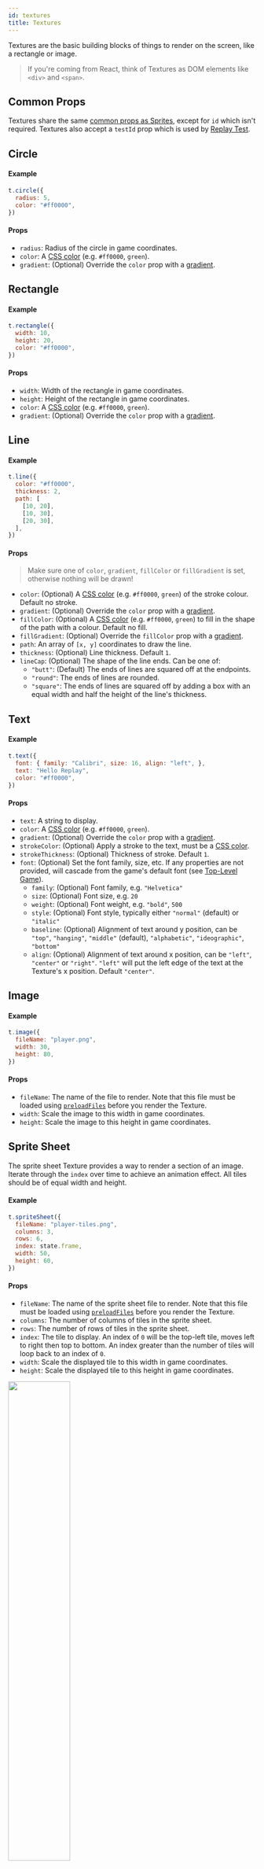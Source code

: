 ```yaml
---
id: textures
title: Textures
---
```


Textures are the basic building blocks of things to render on the screen, like a rectangle or image.

> If you're coming from React, think of Textures as DOM elements like `<div>` and `<span>`.

## Common Props

Textures share the same [common props as Sprites](sprites.md#common-props), except for `id` which isn't required. Textures also accept a `testId` prop which is used by [Replay Test](test.md).

## Circle

#### Example

```js
t.circle({
  radius: 5,
  color: "#ff0000",
})
```

#### Props

- `radius`: Radius of the circle in game coordinates.
- `color`: A [CSS color](https://developer.mozilla.org/en-US/docs/Web/CSS/color_value) (e.g. `#ff0000`, `green`).
- `gradient`: (Optional) Override the `color` prop with a [gradient](#gradient).

## Rectangle

#### Example

```js
t.rectangle({
  width: 10,
  height: 20,
  color: "#ff0000",
})
```

#### Props

- `width`: Width of the rectangle in game coordinates.
- `height`: Height of the rectangle in game coordinates.
- `color`: A [CSS color](https://developer.mozilla.org/en-US/docs/Web/CSS/color_value) (e.g. `#ff0000`, `green`).
- `gradient`: (Optional) Override the `color` prop with a [gradient](#gradient).

## Line

#### Example

```js
t.line({
  color: "#ff0000",
  thickness: 2,
  path: [
    [10, 20],
    [10, 30],
    [20, 30],
  ],
})
```

#### Props

> Make sure one of `color`, `gradient`, `fillColor` or `fillGradient` is set, otherwise nothing will be drawn!

- `color`: (Optional) A [CSS color](https://developer.mozilla.org/en-US/docs/Web/CSS/color_value) (e.g. `#ff0000`, `green`) of the stroke colour. Default no stroke.
- `gradient`: (Optional) Override the `color` prop with a [gradient](#gradient).
- `fillColor`: (Optional) A [CSS color](https://developer.mozilla.org/en-US/docs/Web/CSS/color_value) (e.g. `#ff0000`, `green`) to fill in the shape of the path with a colour. Default no fill.
- `fillGradient`: (Optional) Override the `fillColor` prop with a [gradient](#gradient).
- `path`: An array of `[x, y]` coordinates to draw the line.
- `thickness`: (Optional) Line thickness. Default `1`.
- `lineCap`: (Optional) The shape of the line ends. Can be one of:
  - `"butt"`: (Default) The ends of lines are squared off at the endpoints.
  - `"round"`: The ends of lines are rounded.
  - `"square"`: The ends of lines are squared off by adding a box with an equal width and half the height of the line's thickness.

## Text

#### Example

```js
t.text({
  font: { family: "Calibri", size: 16, align: "left", },
  text: "Hello Replay",
  color: "#ff0000",
})
```
#### Props

- `text`: A string to display.
- `color`: A [CSS color](https://developer.mozilla.org/en-US/docs/Web/CSS/color_value) (e.g. `#ff0000`, `green`).
- `gradient`: (Optional) Override the `color` prop with a [gradient](#gradient).
- `strokeColor`: (Optional) Apply a stroke to the text, must be a [CSS color](https://developer.mozilla.org/en-US/docs/Web/CSS/color_value).
- `strokeThickness`: (Optional) Thickness of stroke. Default `1`.
- `font`: (Optional) Set the font family, size, etc. If any properties are not provided, will cascade from the game's default font (see [Top-Level Game](top-level-game.md)).
  - `family`: (Optional) Font family, e.g. `"Helvetica"`
  - `size`: (Optional) Font size, e.g. `20`
  - `weight`: (Optional) Font weight, e.g. `"bold"`, `500`
  - `style`: (Optional) Font style, typically either `"normal"` (default) or `"italic"`
  - `baseline`: (Optional) Alignment of text around y position, can be `"top"`, `"hanging"`, `"middle"` (default), `"alphabetic"`, `"ideographic"`, `"bottom"`
  - `align`: (Optional) Alignment of text around x position, can be `"left"`, `"center"` or `"right"`. `"left"` will put the left edge of the text at the Texture's x position. Default `"center"`.

## Image

#### Example

```js
t.image({
  fileName: "player.png",
  width: 30,
  height: 80,
})
```

#### Props

- `fileName`: The name of the file to render. Note that this file must be loaded using [`preloadFiles`](sprites.md#init) before you render the Texture.
- `width`: Scale the image to this width in game coordinates.
- `height`: Scale the image to this height in game coordinates.

## Sprite Sheet

The sprite sheet Texture provides a way to render a section of an image. Iterate through the `index` over time to achieve an animation effect. All tiles should be of equal width and height.

#### Example

```js
t.spriteSheet({
  fileName: "player-tiles.png",
  columns: 3,
  rows: 6,
  index: state.frame,
  width: 50,
  height: 60,
})
```

#### Props

- `fileName`: The name of the sprite sheet file to render. Note that this file must be loaded using [`preloadFiles`](sprites.md#init) before you render the Texture.
- `columns`: The number of columns of tiles in the sprite sheet.
- `rows`: The number of rows of tiles in the sprite sheet.
- `index`: The tile to display. An index of `0` will be the top-left tile, moves left to right then top to bottom. An index greater than the number of tiles will loop back to an index of `0`.
- `width`: Scale the displayed tile to this width in game coordinates.
- `height`: Scale the displayed tile to this height in game coordinates.

<img src="/img/sprite-sheet-index.png" width="50%" />

## Gradient

A colour gradient effect can be achieved through the `gradient` prop. Pass in an object with the following fields:

- `type`: Must be `"linear"`.
- `path`: A tuple of start and end `[x, y]` coordinates to draw the gradient line.
- `colors`: An array of objects with fields:
  - `color`: A [CSS color](https://developer.mozilla.org/en-US/docs/Web/CSS/color_value) (e.g. `#ff0000`, `green`).
  - `offset`: Distance of `color` along gradient line, must be between 0 - 1.

#### Example

```js
t.rectangle({
  width: 10,
  height: 10,
  color: "white",
  gradient: {
    type: "linear",
    path: [
      [-5, 0],
      [5, 0],
    ],
    colors: [
      { offset: 0, color: "black" },
      { offset: 0.5, color: "white" },
      { offset: 1, color: "black" },
    ],
  },
}),
```
